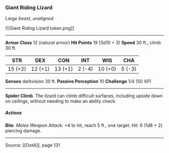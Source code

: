 ### Giant Riding Lizard
_Large beast, unaligned_

![[Giant Riding Lizard token.png]]


---

**Armor Class** 12 (natural armor)
**Hit Points** 19 (3d10 + 3)
**Speed** 30 ft., climb 30 ft.

| STR     | DEX     | CON     | INT     | WIS     | CHA     |
|---------|---------|---------|---------|---------|---------|
| 15 (+2) | 12 (+1) | 13 (+1) | 2 (-4) | 10 (+0) | 5 (-3) |

**Senses** darkvision 30 ft.
**Passive Perception** 10
**Challenge** 1/4 (50 XP)

---

**Spider Climb**. The lizard can climb difficult surfaces, including upside down on ceilings, without needing to make an ability check.

##### Actions
**Bite**. _Melee Weapon Attack:_ +4 to hit, reach 5 ft., one target. Hit: 6 (1d8 + 2) piercing damage.


---

Source: [[OotA]], page 131